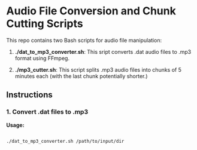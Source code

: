 # Audio File Conversion and Chunk Cutting Scripts

This repo contains two Bash scripts for audio file manipulation:

1. **./dat_to_mp3_converter.sh**: This sript converts .dat audio files to .mp3 format using FFmpeg.

2. **./mp3_cutter.sh**: This script splits .mp3 audio files into chunks of 5 minutes each (with the last chunk potentially shorter.)

## Instructions

### 1. Convert .dat files to .mp3

**Usage:**
```bash

./dat_to_mp3_converter.sh /path/to/input/dir

```
